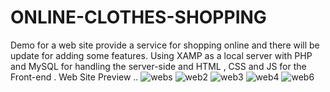 # ONLINE-CLOTHES-SHOPPING
Demo for a web site provide a service for shopping online and there will be update for adding some features.
Using XAMP as a local server with PHP and MySQL for handling the server-side and HTML , CSS and JS for the Front-end .
Web Site Preview ..
![webs](https://user-images.githubusercontent.com/43526197/80049289-bfae5400-8512-11ea-96bf-4669df2b8509.PNG)
![web2](https://user-images.githubusercontent.com/43526197/80049931-9abae080-8514-11ea-86db-fde87651ea5a.PNG)
![web3](https://user-images.githubusercontent.com/43526197/80050052-dce42200-8514-11ea-8ab8-f63add847317.PNG)
![web4](https://user-images.githubusercontent.com/43526197/80050218-4ebc6b80-8515-11ea-9580-6d94c5148951.PNG)
![web6](https://user-images.githubusercontent.com/43526197/80050355-9f33c900-8515-11ea-90e4-64bc6e5dc68a.PNG)

